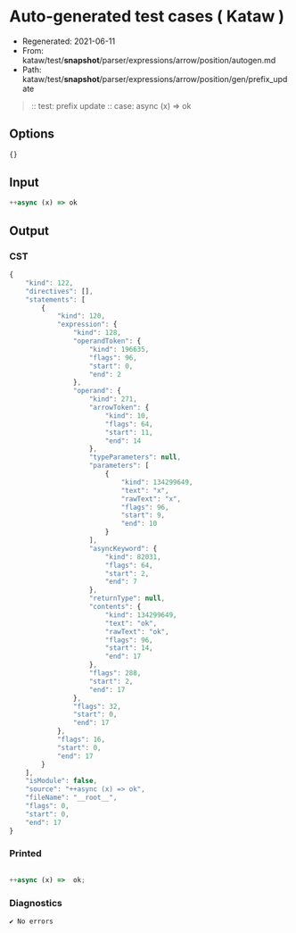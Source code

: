 # Auto-generated test cases ( Kataw )
- Regenerated: 2021-06-11
- From: kataw/test/__snapshot__/parser/expressions/arrow/position/autogen.md
- Path: kataw/test/__snapshot__/parser/expressions/arrow/position/gen/prefix_update
> :: test: prefix update
> :: case: async (x) => ok
## Options

`````js
{}
`````
## Input

`````js
++async (x) => ok
`````
## Output

### CST

```javascript
{
    "kind": 122,
    "directives": [],
    "statements": [
        {
            "kind": 120,
            "expression": {
                "kind": 128,
                "operandToken": {
                    "kind": 196635,
                    "flags": 96,
                    "start": 0,
                    "end": 2
                },
                "operand": {
                    "kind": 271,
                    "arrowToken": {
                        "kind": 10,
                        "flags": 64,
                        "start": 11,
                        "end": 14
                    },
                    "typeParameters": null,
                    "parameters": [
                        {
                            "kind": 134299649,
                            "text": "x",
                            "rawText": "x",
                            "flags": 96,
                            "start": 9,
                            "end": 10
                        }
                    ],
                    "asyncKeyword": {
                        "kind": 82031,
                        "flags": 64,
                        "start": 2,
                        "end": 7
                    },
                    "returnType": null,
                    "contents": {
                        "kind": 134299649,
                        "text": "ok",
                        "rawText": "ok",
                        "flags": 96,
                        "start": 14,
                        "end": 17
                    },
                    "flags": 288,
                    "start": 2,
                    "end": 17
                },
                "flags": 32,
                "start": 0,
                "end": 17
            },
            "flags": 16,
            "start": 0,
            "end": 17
        }
    ],
    "isModule": false,
    "source": "++async (x) => ok",
    "fileName": "__root__",
    "flags": 0,
    "start": 0,
    "end": 17
}
```

### Printed

```javascript

++async (x) =>  ok;
```

### Diagnostics

```javascript
✔ No errors
```

